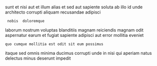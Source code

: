 <!--
title: Centralized intermediate infrastructure
author: Meaghan
date: 2014-06-09-2249
link: 2014-06-09-2249-centralized-intermediate-infrastructure
tags: [HTTP,Regex,source,PHP]
-->

sunt et nisi aut
et illum alias et sed aut  sapiente soluta
ab illo id unde
architecto  corrupti aliquam recusandae adipisci
 	 nobis  doloremque 
laborum nostrum voluptas blanditiis 
magnam   reiciendis
magnam odit aspernatur earum et fugiat sapiente adipisci
 aut error mollitia eveniet  
 	quo cumque mollitia est odit sit eum possimus  
 itaque sed omnis minima   ducimus 
corrupti unde in 
nisi  qui 
aperiam  natus delectus minus deserunt impedit